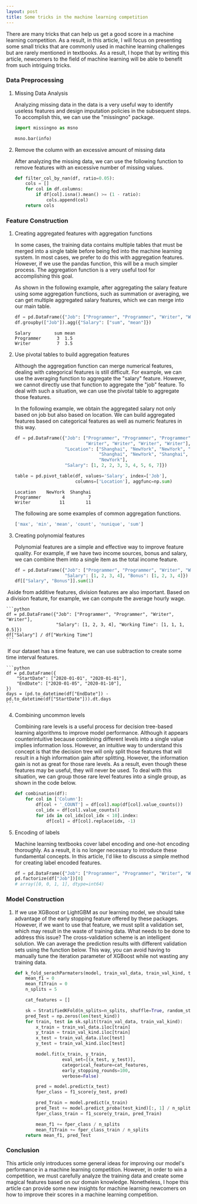 ```yaml
---
layout: post
title: Some tricks in the machine learning competition 
---
```


There are many tricks that can help us get a good score in a machine learning competition. As a result, in this article, I will focus on presenting some small tricks that are commonly used in machine learning challenges but are rarely mentioned in textbooks. As a result, I hope that by writing this article, newcomers to the field of machine learning will be able to benefit from such intriguing tricks.

### Data Preprocessing
   
1. Missing Data Analysis 

	Analyzing missing data in the data is a very useful way to identify useless features and design imputation policies in the subsequent steps. To accomplish this, we can use the "missingno" package.

	```python
	import missingno as msno

	msno.bar(info)
	```

2. Remove the column with an excessive amount of missing data 
	
	After analyzing the missing data, we can use the following function to remove features with an excessive number of missing values.

	```python
	def filter_col_by_nan(df, ratio=0.05):
	    cols = []
	    for col in df.columns:
	        if df[col].isna().mean() >= (1 - ratio):
	            cols.append(col)
	    return cols
	```

### Feature Construction

1. Creating aggregated features with aggregation functions

   In some cases, the training data contains multiple tables that must be merged into a single table before being fed into the machine learning system. In most cases, we prefer to do this with aggregation features. However, if we use the pandas function, this will be a much simpler process. The aggregation function is a very useful tool for accomplishing this goal.

   As shown in the following example, after aggregating the salary feature using some aggregation functions, such as summation or averaging, we can get multiple aggregated salary features, which we can merge into our main table.

	```python
	df = pd.DataFrame({"Job": ["Programmer", "Programmer", "Writer", "Writer"], "Salary": [1, 2, 3, 4]})
	df.groupby(["Job"]).agg({"Salary": ["sum", "mean"]})
	```

	```
	Salary         sum mean               
	Programmer      3  1.5
	Writer          7  3.5
	```

2. Use pivotal tables to build aggregation features 

	Although the aggregation function can merge numerical features, dealing with categorical features is still difficult. For example, we can use the averaging function to aggregate the "salary" feature. However, we cannot directly use that function to aggregate the "job" feature. To deal with such a situation, we can use the pivotal table to aggregate those features.

	In the following example, we obtain the aggregated salary not only based on job but also based on location. We can build aggregated features based on categorical features as well as numeric features in this way.

	```python
	df = pd.DataFrame({"Job": ["Programmer", "Programmer", "Programmer", "Programmer", "Programmer",
	                           "Writer", "Writer", "Writer", "Writer"],
	                   "Location": ["Shanghai", "NewYork", "NewYork", "Shanghai",
	                                "Shanghai", "NewYork", "Shanghai", "Shanghai",
	                                "NewYork"],
	                   "Salary": [1, 2, 2, 3, 3, 4, 5, 6, 7]})

	table = pd.pivot_table(df, values='Salary', index=['Job'],
	                       columns=['Location'], aggfunc=np.sum)
	```

	```
	Location    NewYork  Shanghai                    
	Programmer        4         7
	Writer           11        11
	```

	The following are some examples of common aggregation functions.

	```python
	['max', 'min', 'mean', 'count', 'nunique', 'sum']
	```

3. Creating polynomial features 
	
	Polynomial features are a simple and effective way to improve feature quality. For example, if we have two income sources, bonus and salary, we can combine them into a single item as the total income feature.

	```python
	df = pd.DataFrame({"Job": ["Programmer", "Programmer", "Writer", "Writer"],
	                   "Salary": [1, 2, 3, 4], "Bonus": [1, 2, 3, 4]})
	df[["Salary", "Bonus"]].sum(1)
	```

​	Aside from additive features, division features are also important. Based on a division feature, for example, we can compute the average hourly wage.

	```python
	df = pd.DataFrame({"Job": ["Programmer", "Programmer", "Writer", "Writer"],
	                   "Salary": [1, 2, 3, 4], "Working Time": [1, 1, 1, 0.5]})
	df["Salary"] / df["Working Time"]
	```

​	If our dataset has a time feature, we can use subtraction to create some time interval features.

	```python
	df = pd.DataFrame({
	    "StartDate": ["2020-01-01", "2020-01-01"],
	    "EndDate": ["2020-01-05", "2020-01-10"],
	})
	days = (pd.to_datetime(df["EndDate"]) - pd.to_datetime(df["StartDate"])).dt.days
	```

4. Combining uncommon levels 

	Combining rare levels is a useful process for decision tree-based learning algorithms to improve model performance. Although it appears counterintuitive because combining different levels into a single value implies information loss. However, an intuitive way to understand this concept is that the decision tree will only split those features that will result in a high information gain after splitting. However, the information gain is not as great for those rare levels. As a result, even though these features may be useful, they will never be used. To deal with this situation, we can group those rare level features into a single group, as shown in the code below.

	```python
	def combination(df):
	    for col in ['Column']:
	        df[col + '_COUNT'] = df[col].map(df[col].value_counts())
	        col_idx = df[col].value_counts()
	        for idx in col_idx[col_idx < 10].index:
	            df[col] = df[col].replace(idx, -1)
	```

5. Encoding of labels

   Machine learning textbooks cover label encoding and one-hot encoding thoroughly. As a result, it is no longer necessary to introduce these fundamental concepts. In this article, I'd like to discuss a simple method for creating label encoded features.

	```python
	df = pd.DataFrame({"Job": ["Programmer", "Programmer", "Writer", "Writer"]})
	pd.factorize(df["Job"])[0]
	# array([0, 0, 1, 1], dtype=int64)
	```

### Model Construction

1. If we use XGBoost or LightGBM as our learning model, we should take advantage of the early stopping feature offered by these packages. However, if we want to use that feature, we must split a validation set, which may result in the waste of training data. What needs to be done to address this issue? The cross-validation scheme is an intelligent solution. We can average the prediction results with different validation sets using the function below. This way, you can avoid having to manually tune the iteration parameter of XGBoost while not wasting any training data.

	```python
	def k_fold_serachParmaters(model, train_val_data, train_val_kind, test_kind):
	    mean_f1 = 0
	    mean_f1Train = 0
	    n_splits = 5

	    cat_features = []

	    sk = StratifiedKFold(n_splits=n_splits, shuffle=True, random_state=2020)
	    pred_Test = np.zeros(len(test_kind))
	    for train, test in sk.split(train_val_data, train_val_kind):
	        x_train = train_val_data.iloc[train]
	        y_train = train_val_kind.iloc[train]
	        x_test = train_val_data.iloc[test]
	        y_test = train_val_kind.iloc[test]

	        model.fit(x_train, y_train,
	                  eval_set=[(x_test, y_test)],
	                  categorical_feature=cat_features,
	                  early_stopping_rounds=100,
	                  verbose=False)

	        pred = model.predict(x_test)
	        fper_class = f1_score(y_test, pred)

	        pred_Train = model.predict(x_train)
	        pred_Test += model.predict_proba(test_kind)[:, 1] / n_splits
	        fper_class_train = f1_score(y_train, pred_Train)

	        mean_f1 += fper_class / n_splits
	        mean_f1Train += fper_class_train / n_splits
	    return mean_f1, pred_Test
	```

### Conclusion 
This article only introduces some general ideas for improving our model's performance in a machine learning competition. However, in order to win a competition, we must carefully analyze the training data and create some magical features based on our domain knowledge. Nonetheless, I hope this article can provide some new insights for machine learning newcomers on how to improve their scores in a machine learning competition.
